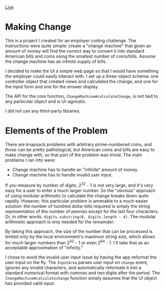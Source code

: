 [Live][live]

[live]: http://drransom.github.io/ChangeMachine

Making Change
=============
This is a project I created for an employer coding challenge. The instructions
were quite simple: create a "change machine" that given an amount of money will
find the correct way to convert it into standard American bills and coins
using the smallest number of coins/bills. Assume the change machine has an
infinite supply of bills.

I decided to make the UI a simple web page so that I would have something
the employer could easily interact with. I set up a three-object schema:
one controller object that created views and calculated the change, and
one for the input form and one for the answer display.

The API for the core function, `ChangeMachine#calculateChange`, is not tied to
any particular object and is UI-agnostic.

I did not use any third-party libraries.

Elements of the Problem
========================

There are knapsack problems with arbitrary prime-numbered coins, and those can be
pretty pathological, but American coins and bills are easy to make change with,
so that part of the problem was trivial. The main problems I ran into were:

* Change machine has to handle an "infinite" amount of money.
* Change machine has to handle invalid user input.

If you measure by number of digits, 2<sup>32</sup> - 1 is not very large, and it's very easy
for a user to enter a much larger number. So the "obvious" approach of using modular
arithmetic to calculate the change breaks down quite rapidly. However, this particular
problem is amenable to a much easier solution: the number of hundred dollar bills
required is simply the string representation of the number of pennies except for the
last four characters. Or, in other words. `digits.substring(0, digits.length - 4)`.
The modular arithmetic approach is only needed for the remainder.

By taking this approach, the size of the number that can be processed is limited
only by the local environment's maximum string size, which allows
for much larger numbers than 2<sup>32</sup> - 1 or even 2<sup>64</sup> - 1.  I'll take
that as an acceptable approximation of "infinity."

I chose to avoid the invalid user input issue by having the app reformat
the user input on the fly. The `InputArea` parses user input on `change` event,
ignores any invalid characters, and automatically reformats it into a standard
numerical format with commas and two digits after the period. The `ChangeMachine#calculatechange`
function simply assumes that the UI object has provided valid input.
